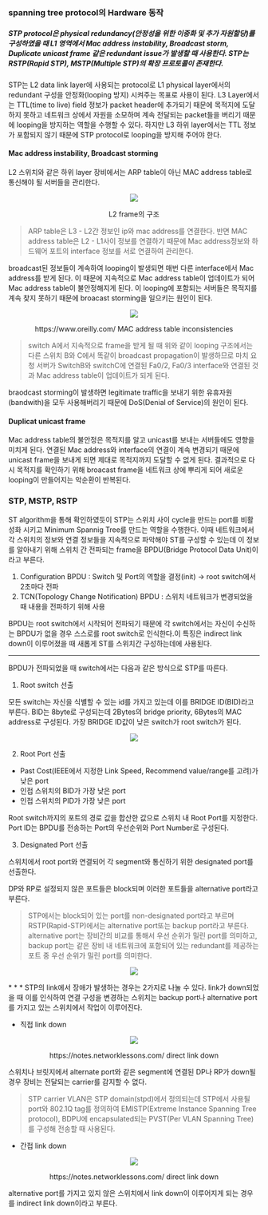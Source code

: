 
### spanning tree protocol의 Hardware 동작

##### STP protocol은 physical redundancy(안정성을 위한 이중화 및 추가 자원할당)를 구성하였을 때 L1 영역에서 Mac address instability, Broadcast storm, Duplicate unicast frame 같은 redundant issue가 발생할 때 사용한다. STP는 RSTP(Rapid STP), MSTP(Multiple STP)의 확장 프로토콜이 존재한다.

STP는 L2 data link layer에 사용되는 protocol로 L1 physical layer에서의 redundant 구성을 안정화(looping 방지) 시켜주는 목표로 사용이 된다. L3 Layer에서는 TTL(time to live) field 정보가 packet header에 추가되기 때문에 목적지에 도달하지 못하고 네트워크 상에서 자원을 소모하며 계속 전달되는 packet들을 버리기 때문에 looping을 방지하는 역할을 수행할 수 있다. 하지만 L3 하위 layer에서는 TTL 정보가 포함되지 않기 때문에 STP protocol로 looping을 방지해 주어야 한다.

#### Mac address instability, Broadcast storming

L2 스위치와 같은 하위 layer 장비에서는 ARP table이 아닌 MAC address table로 통신해야 될 서버들을 관리한다. 

<p align="center">
  <img src="https://secbullet2359.github.io/milliontime/image/OSI_l2_frame_structure.png">
  <figcaption align="center">L2 frame의 구조</figcaption>
</p>

> ARP table은 L3 - L2간 정보인 ip와 mac address를 연결한다. 반면 MAC address table은 L2 - L1사이 정보를 연결하기 때문에 Mac address정보와 하드웨어 포트의 interface 정보를 서로 연결하여 관리한다.

broadcast된 정보들이 계속하여 looping이 발생되면 매번 다른 interface에서 Mac address를 받게 된다. 이 때문에 지속적으로 Mac address table이 업데이트가 되어 Mac address table이 불안정해지게 된다. 이 looping에 포함되는 서버들은 목적지를 계속 찾지 못하기 때문에 broacast storming을 일으키는 원인이 된다.

<p align="center">
  <img src="https://secbullet2359.github.io/milliontime/image/MACaddressTableInconsistencies.png">
  <figcaption align="center">https://www.oreilly.com/ MAC address table inconsistencies</figcaption>
</p>

>switch A에서 지속적으로 frame을 받게 될 때 위와 같이 looping 구조에서는 다른 스위치 B와 C에서 똑같이 broadcast propagation이 발생하므로 마치 요청 서버가 SwitchB와 switchC에 연결된 Fa0/2, Fa0/3 interface와 연결된 것과 Mac address table이 업데이트가 되게 된다.

braodcast storming이 발생하면 legitimate traffic을 보내기 위한 유휴자원(bandwith)을 모두 사용해버리기 때문에 DoS(Denial of Service)의 원인이 된다. 

#### Duplicat unicast frame

Mac address table의 불안정은 목적지를 알고 unicast를 보내는 서버들에도 영향을 미치게 된다. 연결된 Mac address와 interface의 연결이 계속 변경되기 때문에 unicast frame을 보내게 되면 제대로 목적지까지 도달할 수 없게 된다. 결과적으로 다시 목적지를 확인하기 위해 broacast frame을 네트워크 상에 뿌리게 되어 새로운 looping이 만들어지는 악순환이 반복된다.

### STP, MSTP, RSTP

ST algorithm을 통해 확인하였듯이 STP는 스위치 사이 cycle을 만드는 port를 비활성화 시키고 Minimum Spannig Tree를 만드는 역할을 수행한다. 이때 네트워크에서 각 스위치의 정보와 연결 정보들을 지속적으로 파악해야 ST를 구성할 수 있는데 이 정보를 알아내기 위해 스위치 간 전파되는 frame을 BPDU(Bridge Protocol Data Unit)이라고 부른다.

1. Configuration BPDU : Switch 및 Port의 역할을 결정(init) → root switch에서 2초마다 전파
2. TCN(Topology Change Notification) BPDU : 스위치 네트워크가 변경되었을 때 내용을 전파하기 위해 사용

BPDU는 root switch에서 시작되어 전파되기 때문에 각 switch에서는 자신이 수신하는 BPDU가 없을 경우 스스로를 root switch로 인식한다.이 특징은 indirect link down이 이루어졌을 때 새롭게 ST를 스위치간 구성하는데에 사용된다.
* * *
BPDU가 전파되었을 때 switch에서는 다음과 같은 방식으로 STP를 따른다.

1. Root switch 선출

모든 switch는 자신을 식별할 수 있는 id를 가지고 있는데 이를 BRIDGE ID(BID)라고 부른다. BID는 8byte로 구성되는데 2Bytes의 bridge priority, 6Bytes의 MAC address로 구성된다. 가장 BRIDGE ID값이 낮은 switch가 root switch가 된다. 

<p align="center">
  <img src="https://secbullet2359.github.io/milliontime/image/stp-root-bridge-election-1.png">
</p>

2. Root Port 선출

- Past Cost(IEEE에서 지정한 Link Speed, Recommend value/range를 고려)가 낮은 port
- 인접 스위치의 BID가 가장 낮은 port
- 인접 스위치의 PID가 가장 낮은 port

Root switch까지의 포트의 경로 값을 합산한 값으로 스위치 내 Root Port를 지정한다. Port ID는 BPDU를 전송하는 Port의 우선순위와 Port Number로 구성된다.

3. Designated Port 선출

스위치에서 root port와 연결되어 각 segment와 통신하기 위한 designated port를 선출한다.

DP와 RP로 설정되지 않은 포트들은 block되며 이러한 포트들을 alternative port라고 부른다.
> STP에서는 block되어 있는 port를 non-designated port라고 부르며 RSTP(Rapid-STP)에서는 alternative port또는 backup port라고 부른다. alternative port는 장비간의 비교를 통해서 우선 순위가 밀린 port를 의미하고, backup port는 같은 장비 내 네트워크에 포함되어 있는 redundant를 제공하는 포트 중 우선 순위가 밀린 port를 의미한다.

<p align="center">
  <img src="https://secbullet2359.github.io/milliontime/image/stp-ports-costs-states-1.png">
</p>
* * *
STP의 link에서 장애가 발생하는 경우는 2가지로 나눌 수 있다. link가 down되었을 때 이를 인식하여 연결 구성을 변경하는 스위치는 backup port나 alternative port를 가지고 있는 스위치에서 작업이 이루어진다.

- 직접 link down

<p align="center">
  <img src="https://secbullet2359.github.io/milliontime/image/stp-topology-one-switch-blocked-port.png">
  <figcaption align="center">https://notes.networklessons.com/ direct link down</figcaption>
</p>

스위치나 브릿지에서 alternate port와 같은 segment에 연결된 DP나 RP가 down될 경우 장비는 전달되는 carrier를 감지할 수 없다.
> STP carrier VLAN은 STP domain(stpd)에서 정의되는데 STP에서 사용될 port와 802.1Q tag를 정의하여 EMISTP(Extreme Instance Spanning Tree protocol), BDPU에 encapsulated되는 PVST(Per VLAN Spanning Tree)를 구성해 전송할 때 사용된다. 

- 간접 link down

<p align="center">
  <img src="https://secbullet2359.github.io/milliontime/image/stp-topology-3switch-blocked_port.png">
  <figcaption align="center">https://notes.networklessons.com/ direct link down</figcaption>
</p>

alternative port를 가지고 있지 않은 스위치에서 link down이 이루어지게 되는 경우를 indirect link down이라고 부른다. 












